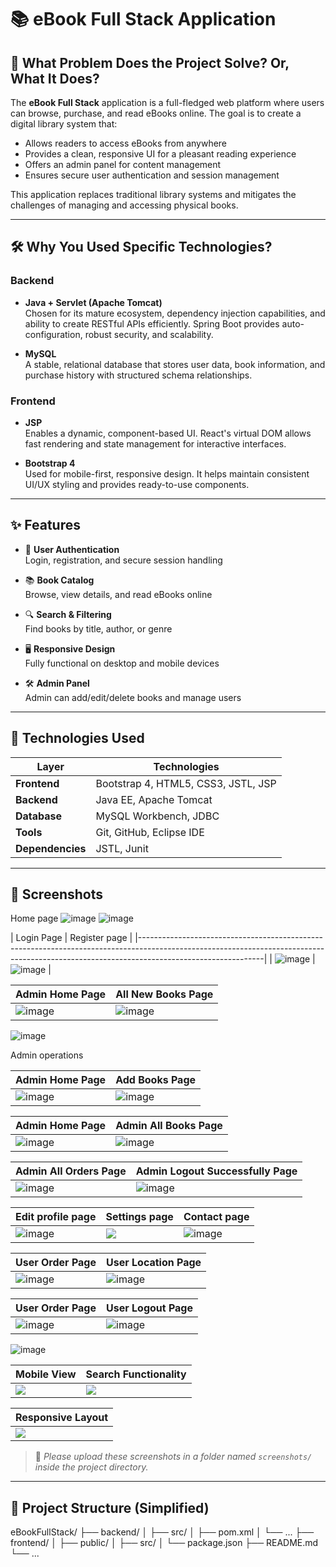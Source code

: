 # 📚 eBook Full Stack Application

## 🧩 What Problem Does the Project Solve? Or, What It Does?

The **eBook Full Stack** application is a full-fledged web platform where users can browse, purchase, and read eBooks online. The goal is to create a digital library system that:

- Allows readers to access eBooks from anywhere
- Provides a clean, responsive UI for a pleasant reading experience
- Offers an admin panel for content management
- Ensures secure user authentication and session management

This application replaces traditional library systems and mitigates the challenges of managing and accessing physical books.

---

## 🛠️ Why You Used Specific Technologies?

### Backend

- **Java + Servlet (Apache Tomcat)**  
  Chosen for its mature ecosystem, dependency injection capabilities, and ability to create RESTful APIs efficiently. Spring Boot provides auto-configuration, robust security, and scalability.

- **MySQL**  
  A stable, relational database that stores user data, book information, and purchase history with structured schema relationships.

### Frontend

- **JSP**  
  Enables a dynamic, component-based UI. React's virtual DOM allows fast rendering and state management for interactive interfaces.

- **Bootstrap 4**  
  Used for mobile-first, responsive design. It helps maintain consistent UI/UX styling and provides ready-to-use components.

---

## ✨ Features

- 🔐 **User Authentication**  
  Login, registration, and secure session handling

- 📚 **Book Catalog**  
  Browse, view details, and read eBooks online

- 🔍 **Search & Filtering**  
  Find books by title, author, or genre

- 🖥️ **Responsive Design**  
  Fully functional on desktop and mobile devices

- 🛠️ **Admin Panel**  
  Admin can add/edit/delete books and manage users

---

## 🚀 Technologies Used

| Layer       | Technologies                        |
|-------------|-------------------------------------|
|     **Frontend**   | Bootstrap 4, HTML5, CSS3, JSTL, JSP |
|     **Backend**    | Java EE, Apache Tomcat              |
|    **Database**    | MySQL Workbench, JDBC               |
|      **Tools**     | Git, GitHub, Eclipse IDE            |
|  **Dependencies**  | JSTL, Junit                         |

---

## 📸 Screenshots

<!-- Replace the below image placeholders with real screenshots when available -->
Home page
![image](https://github.com/user-attachments/assets/b5a0d6af-d510-48e3-b3f3-559e4c18409a)
![image](https://github.com/user-attachments/assets/aeacaeef-7666-4369-ba3d-bbc324dd9d95)



| Login Page                                                                                   | Register page                                                                              |
|-------------------------------------------------------------------------------------------------------------------------------------------------------------------------------------------|
| ![image](https://github.com/user-attachments/assets/f89b924c-bd43-4860-aeba-7f382c9acb13)    | ![image](https://github.com/user-attachments/assets/4b801449-a6cc-432b-aeda-343ba0bfd211)  | 

| Admin Home Page                                                                           | All New Books Page                                                                            |
|-------------------------------------------------------------------------------------------|-------------------------------------------------------------------------------------------|
| ![image](https://github.com/user-attachments/assets/1c849dcf-9013-416b-ae24-c34c189147bd) | ![image](https://github.com/user-attachments/assets/b0d99f41-aee5-4c5a-bbe5-f04ed150a752) | 


![image](https://github.com/user-attachments/assets/2f40e85d-371a-4058-85c3-e906b33ae01f)



Admin operations

| Admin Home Page                                                                           | Add Books Page                                                                            |
|-------------------------------------------------------------------------------------------|-------------------------------------------------------------------------------------------|
| ![image](https://github.com/user-attachments/assets/1c849dcf-9013-416b-ae24-c34c189147bd) | ![image](https://github.com/user-attachments/assets/6acf6e1d-3801-4c6f-be58-6706190435a0) | 


| Admin Home Page                                                                           | Admin All Books Page                                                                      |
|-------------------------------------------------------------------------------------------|-------------------------------------------------------------------------------------------|
| ![image](https://github.com/user-attachments/assets/1c849dcf-9013-416b-ae24-c34c189147bd) | ![image](https://github.com/user-attachments/assets/0e555b5c-d1e8-4672-8b71-6cf460588229) | 


| Admin All Orders Page                                                                     | Admin Logout Successfully Page                                                                      |
|-------------------------------------------------------------------------------------------|-------------------------------------------------------------------------------------------|
| ![image](https://github.com/user-attachments/assets/1e10a00d-ff65-43b2-b6a6-0be157077e87) | ![image](https://github.com/user-attachments/assets/6c2858bc-7c98-4e7e-8120-6741023ca19b) | 







| Edit profile page                                                                         | Settings page                        | Contact page                                                                 |                                               
|----------------------------------------------------------------------|------------------------------------|-----------------------------------------------------------------------------------------------------|
| ![image](https://github.com/user-attachments/assets/455ef933-352b-4e19-bf11-a71a34dbd453) | ![](screenshots/admin.png) | ![image](https://github.com/user-attachments/assets/b0d99f41-aee5-4c5a-bbe5-f04ed150a752)



| User Order Page                                                                           | User Location Page                                                                        |
|-------------------------------------------------------------------------------------------|-------------------------------------------------------------------------------------------|
| ![image](https://github.com/user-attachments/assets/1c849dcf-9013-416b-ae24-c34c189147bd) | ![image](https://github.com/user-attachments/assets/e349b7ab-e5a3-4000-811c-0d67e62193eb) | 


| User Order Page                                                                           | User Logout Page                                                                          |
|-------------------------------------------------------------------------------------------|-------------------------------------------------------------------------------------------|
| ![image](https://github.com/user-attachments/assets/1c849dcf-9013-416b-ae24-c34c189147bd) | ![image](https://github.com/user-attachments/assets/30fd558d-e36c-43ea-810c-86e99c540ffd) | 



![image](https://github.com/user-attachments/assets/8f3f954b-98c0-4193-8d65-6ce4e95f6669)



| Mobile View              | Search Functionality    |
|--------------------------|-------------------------|
| ![](screenshots/mobile.png) | ![](screenshots/search.png) |

| Responsive Layout        |
|--------------------------|
| ![](screenshots/responsive.png) |

> 📌 *Please upload these screenshots in a folder named `screenshots/` inside the project directory.*

---

## 📂 Project Structure (Simplified)
eBookFullStack/
├── backend/
│ ├── src/
│ ├── pom.xml
│ └── ...
├── frontend/
│ ├── public/
│ ├── src/
│ └── package.json
├── README.md
└── ...

